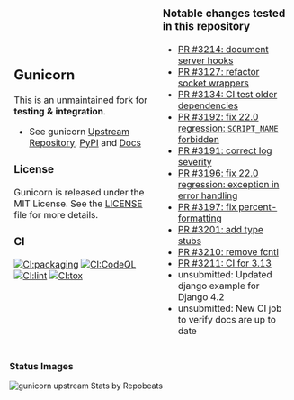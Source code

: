 <table style="border: none"><tbody style="border: none"><tr style="border: none">
<td style="border: none">

## Gunicorn

This is an unmaintained fork for **testing & integration**.

* See gunicorn [Upstream Repository](https://github.com/benoitc/gunicorn), [PyPI]( https://pypi.python.org/pypi/gunicorn) and [Docs](https://docs.gunicorn.org)

### License

Gunicorn is released under the MIT License. See the [LICENSE](LICENSE) file for more
details.

### CI

[![CI:packaging](https://github.com/pajod/gunicorn/actions/workflows/packaging.yml/badge.svg)](https://github.com/pajod/gunicorn/actions/workflows/packaging.yml)
[![CI:CodeQL](https://github.com/pajod/gunicorn/actions/workflows/github-code-scanning/codeql/badge.svg)](https://github.com/pajod/gunicorn/actions/workflows/github-code-scanning/codeql)
[![CI:lint](https://github.com/pajod/gunicorn/actions/workflows/lint.yml/badge.svg)](https://github.com/pajod/gunicorn/actions/workflows/lint.yml)
[![CI:tox](https://github.com/pajod/gunicorn/actions/workflows/tox.yml/badge.svg)](https://github.com/pajod/gunicorn/actions/workflows/tox.yml)

</td>
<td style="border: none">

### Notable changes tested in this repository

 * [PR #3214: document server hooks](https://github.com/benoitc/gunicorn/pull/3214)
 * [PR #3127: refactor socket wrappers](https://github.com/benoitc/gunicorn/pull/3127)
 * [PR #3134: CI test older dependencies](https://github.com/benoitc/gunicorn/pull/3134)
 * [PR #3192: fix 22.0 regression: `SCRIPT_NAME` forbidden](https://github.com/benoitc/gunicorn/pull/3192)
 * [PR #3191: correct log severity](https://github.com/benoitc/gunicorn/pull/3191)
 * [PR #3196: fix 22.0 regression: exception in error handling](https://github.com/benoitc/gunicorn/pull/3196)
 * [PR #3197: fix percent-formatting](https://github.com/benoitc/gunicorn/pull/3197)
 * [PR #3201: add type stubs](https://github.com/benoitc/gunicorn/pull/3201)
 * [PR #3210: remove fcntl](https://github.com/benoitc/gunicorn/pull/3210)
 * [PR #3211: CI for 3.13](https://github.com/benoitc/gunicorn/pull/3211)
 * unsubmitted: Updated django example for Django 4.2
 * unsubmitted: New CI job to verify docs are up to date

</tbody>
</tr></tbody></table>

### Status Images

![gunicorn upstream Stats by Repobeats](https://repobeats.axiom.co/api/embed/c1f1846401d9b4913dd9019aead4b1883e954739.svg "Repobeats analytics image")
